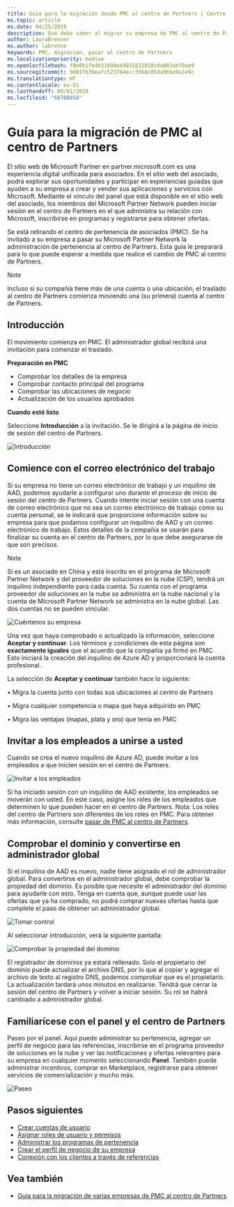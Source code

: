 ```yaml
---
title: Guía para la migración desde PMC al centro de Partners | Centro de Partners
ms.topic: article
ms.date: 04/25/2019
description: Qué debe saber al migrar su empresa de PMC al centro de Partners
author: LauraBrenner
ms.author: labrenne
keywords: PMC, migración, pasar al centro de Partners
ms.localizationpriority: medium
ms.openlocfilehash: f8e0b1fa4b31608ed4031832018c0a003abf0ae9
ms.sourcegitcommit: 9d01fb30eafc523784ecc3568c05da9bbe9a1e8c
ms.translationtype: HT
ms.contentlocale: es-ES
ms.lasthandoff: 08/01/2019
ms.locfileid: "68708918"
---
```

# <a name="guide-to-migrating-from-pmc-to-partner-center"></a>Guía para la migración de PMC al centro de Partners

El sitio web de Microsoft Partner en partner.microsoft.com es una experiencia digital unificada para asociados. En el sitio web del asociado, podrá explorar sus oportunidades y participar en experiencias guiadas que ayuden a su empresa a crear y vender sus aplicaciones y servicios con Microsoft. Mediante el vínculo del panel que está disponible en el sitio web del asociado, los miembros del Microsoft Partner Network pueden iniciar sesión en el centro de Partners en el que administra su relación con Microsoft, inscribirse en programas y registrarse para obtener ofertas. 

Se está retirando el centro de pertenencia de asociados (PMC). Se ha invitado a su empresa a pasar su Microsoft Partner Network la administración de pertenencia al centro de Partners. Esta guía le preparará para lo que puede esperar a medida que realice el cambio de PMC al centro de Partners.

>[!Note]
>Incluso si su compañía tiene más de una cuenta o una ubicación, el traslado al centro de Partners comienza moviendo una (su primera) cuenta al centro de Partners.

## <a name="get-started"></a>Introducción

El movimiento comienza en PMC. El administrador global recibirá una invitación para comenzar el traslado. 

**Preparación en PMC**
- Comprobar los detalles de la empresa 
- Comprobar contacto principal del programa 
- Comprobar las ubicaciones de negocio
- Actualización de los usuarios aprobados

**Cuando esté listo**

Seleccione **Introducción** a la invitación. Se le dirigirá a la página de inicio de sesión del centro de Partners.

![Introducción](images/migration/getstarted.jpg)

## <a name="start-with-your-work-email"></a>Comience con el correo electrónico del trabajo

Si su empresa no tiene un correo electrónico de trabajo y un inquilino de AAD, podemos ayudarle a configurar uno durante el proceso de inicio de sesión del centro de Partners. Cuando intente iniciar sesión con una cuenta de correo electrónico que no sea un correo electrónico de trabajo como su cuenta personal, se le indicará que proporcione información sobre su empresa para que podamos configurar un inquilino de AAD y un correo electrónico de trabajo.
Estos detalles de la compañía se usarán para finalizar su cuenta en el centro de Partners, por lo que debe asegurarse de que son precisos.

>[!Note]
>Si es un asociado en China y está inscrito en el programa de Microsoft Partner Network y del proveedor de soluciones en la nube (CSP), tendrá un inquilino independiente para cada cuenta. Su cuenta con el programa proveedor de soluciones en la nube se administra en la nube nacional y la cuenta de Microsoft Partner Network se administra en la nube global. Las dos cuentas no se pueden vincular.

![Cuéntenos su empresa](images/migration/newtellusabout.png)

Una vez que haya comprobado o actualizado la información, seleccione **Aceptar y continuar**.
Los términos y condiciones de esta página son **exactamente iguales** que el acuerdo que la compañía ya firmó en PMC.  
Esto iniciará la creación del inquilino de Azure AD y proporcionará la cuenta profesional.

La selección de **Aceptar y continuar** también hace lo siguiente:

• Migra la cuenta junto con todas sus ubicaciones al centro de Partners

• Migra cualquier competencia o mapa que haya adquirido en PMC

• Migra las ventajas (mapas, plata y oro) que tenía en PMC

## <a name="invite-employees-to-join-you"></a>Invitar a los empleados a unirse a usted

Cuando se crea el nuevo inquilino de Azure AD, puede invitar a los empleados a que inicien sesión en el centro de Partners.

![Invitar a los empleados](images/migration/invite.png)


Si ha iniciado sesión con un inquilino de AAD existente, los empleados se moverán con usted. En este caso, asigne los roles de los empleados que determinen lo que pueden hacer en el centro de Partners. Nota: Los roles del centro de Partners son diferentes de los roles en PMC. Para obtener más información, consulte [pasar de PMC al centro de Partners](move-pmc-pc-map.md).

## <a name="verify-your-domain-and-become-a-global-admin"></a>Comprobar el dominio y convertirse en administrador global  

Si el inquilino de AAD es nuevo, nadie tiene asignado el rol de administrador global. Para convertirse en el administrador global, debe comprobar la propiedad del dominio. Es posible que necesite el administrador del dominio para ayudarle con esto. Tenga en cuenta que, aunque puede usar las ofertas que ya ha comprado, no podrá comprar nuevas ofertas hasta que complete el paso de obtener un administrador global. 

![Tomar control](images/migration/takecontrol.png)

Al seleccionar introducción, verá la siguiente pantalla:

![Comprobar la propiedad del dominio](images/migration/verifytxt.png)

El registrador de dominios ya estará rellenado. Solo el propietario del dominio puede actualizar el archivo DNS, por lo que al copiar y agregar el archivo de texto al registro DNS, podemos comprobar que es el propietario. La actualización tardará unos minutos en realizarse. Tendrá que cerrar la sesión del centro de Partners y volver a iniciar sesión. Su rol se habrá cambiado a administrador global. 


## <a name="get-acquainted-with-your-dashboard-and-partner-center"></a>Familiarícese con el panel y el centro de Partners

Paseo por el panel. Aquí puede administrar su pertenencia, agregar un perfil de negocio para las referencias, inscribirse en el programa proveedor de soluciones en la nube y ver las notificaciones y ofertas relevantes para su empresa en cualquier momento seleccionando **Panel**. También puede administrar incentivos, comprar en Marketplace, registrarse para obtener servicios de comercialización y mucho más.  

![Paseo](images/migration/fre.png)

## <a name="next-steps"></a>Pasos siguientes

- [Crear cuentas de usuario](create-user-accounts-and-set-permissions.md)
- [Asignar roles de usuario y permisos](permissions-overview.md)
- [Administrar los programas de pertenencia](renew-mpn-offers.md)
- [Crear el perfil de negocio de su empresa](create-a-marketing-profile.md)
- [Conexión con los clientes a través de referencias](responding-to-referrals.md)

## <a name="see-also"></a>Vea también

- [Guía para la migración de varias empresas de PMC al centro de Partners](move-multiple-companies.md)
